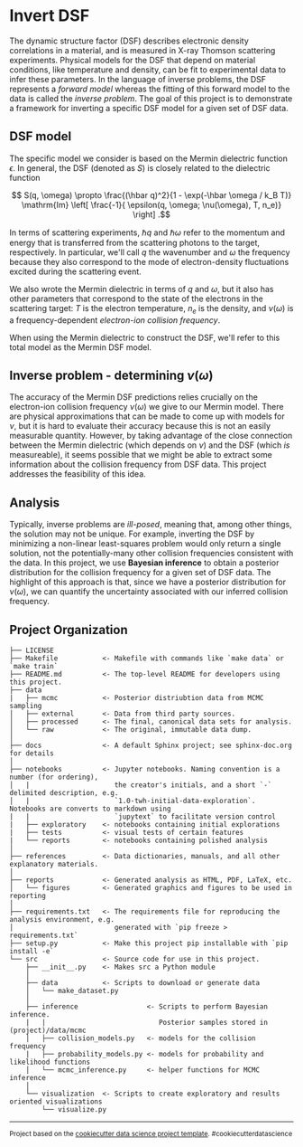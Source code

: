 # Invert DSF

The dynamic structure factor (DSF) describes electronic density correlations in a material, and is measured in X-ray Thomson
scattering experiments. Physical models for the DSF that depend on material conditions, like temperature and density,
can be fit to experimental data to infer these parameters. In the language of inverse problems, the DSF represents a _forward model_
whereas the fitting of this forward model to the data is called the _inverse problem_. The goal of this project is to demonstrate
a framework for inverting a specific DSF model for a given set of DSF data.

## DSF model
The specific model we consider is based on the Mermin dielectric function $\epsilon$. In general, the DSF (denoted as $S$) is closely
related to the dielectric function

$$ S(q, \omega) \propto \frac{(\hbar q)^2}{1 - \exp(-\hbar \omega / k_B T)} \mathrm{Im} \left[ \frac{-1}{ \epsilon(q, \omega; \nu(\omega), T, n_e)} \right] .$$

In terms of scattering experiments, $\hbar q$ and $\hbar \omega$ refer to the momentum and energy that is transferred from the
scattering photons to the target, respectively. In particular, we'll call $q$ the wavenumber and $\omega$ the frequency because
they also correspond to the mode of electron-density fluctuations excited during the scattering event.

We also wrote the Mermin dielectric in terms of $q$ and $\omega$, but it also has other parameters that correspond to the state of the
electrons in the scattering target: $T$ is the electron temperature, $n_e$ is the density, and $\nu(\omega)$ is a frequency-dependent
_electron-ion collision frequency_.

When using the Mermin dielectric to construct the DSF, we'll refer to this total model as the Mermin DSF model.

## Inverse problem - determining $\nu(\omega)$
The accuracy of the Mermin DSF predictions relies crucially on the electron-ion collision frequency $\nu(\omega)$ we give to our Mermin model.
There are physical approximations that can be made to come up with models for $\nu$, but it is hard to evaluate their accuracy because
this is not an easily measurable quantity. However, by taking advantage of the close connection between the Mermin dielectric (which depends on
$\nu$) and the DSF (which _is_ measureable), it seems possible that we might be able to extract some information about the collision frequency from
DSF data. This project addresses the feasibility of this idea.

## Analysis
Typically, inverse problems are _ill-posed_, meaning that, among other things,
the solution may not be unique. For example, inverting the DSF by minimizing a non-linear least-squares problem would only
return a single solution, not the potentially-many other collision frequencies consistent with the data. In this project,
we use __Bayesian inference__ to obtain a posterior distribution for the collision frequency for a given set of DSF data. The highlight of this
approach is that, since we have a posterior distribution for $\nu(\omega)$, we can quantify the uncertainty
associated with our inferred collision frequency.




Project Organization
------------

    ├── LICENSE
    ├── Makefile           <- Makefile with commands like `make data` or `make train`
    ├── README.md          <- The top-level README for developers using this project.
    ├── data
    |   ├── mcmc           <- Posterior distriubtion data from MCMC sampling
    │   ├── external       <- Data from third party sources.
    │   ├── processed      <- The final, canonical data sets for analysis.
    │   └── raw            <- The original, immutable data dump.
    │
    ├── docs               <- A default Sphinx project; see sphinx-doc.org for details
    │
    ├── notebooks          <- Jupyter notebooks. Naming convention is a number (for ordering),
    │   |                     the creator's initials, and a short `-` delimited description, e.g.
    │   |                     `1.0-twh-initial-data-exploration`. Notebooks are converts to markdown using 
    |   |                     `jupytext` to facilitate version control 
    |   ├── exploratory    <- notebooks containing initial explorations
    |   ├── tests          <- visual tests of certain features
    |   └── reports        <- notebooks containing polished analysis
    │
    ├── references         <- Data dictionaries, manuals, and all other explanatory materials.
    │
    ├── reports            <- Generated analysis as HTML, PDF, LaTeX, etc.
    │   └── figures        <- Generated graphics and figures to be used in reporting
    │
    ├── requirements.txt   <- The requirements file for reproducing the analysis environment, e.g.
    │                         generated with `pip freeze > requirements.txt`
    ├── setup.py           <- Make this project pip installable with `pip install -e`
    └── src                <- Source code for use in this project.
        ├── __init__.py    <- Makes src a Python module
        │
        ├── data           <- Scripts to download or generate data
        │   └── make_dataset.py
        │
        ├── inference                 <- Scripts to perform Bayesian inference. 
        |   |                            Posterior samples stored in (project)/data/mcmc           
        │   ├── collision_models.py   <- models for the collision frequency
        |   ├── probability_models.py <- models for probability and likelihood functions
        │   └── mcmc_inference.py     <- helper functions for MCMC inference
        │
        └── visualization  <- Scripts to create exploratory and results oriented visualizations
            └── visualize.py
    


--------

<p><small>Project based on the <a target="_blank" href="https://drivendata.github.io/cookiecutter-data-science/">cookiecutter data science project template</a>. #cookiecutterdatascience</small></p>
